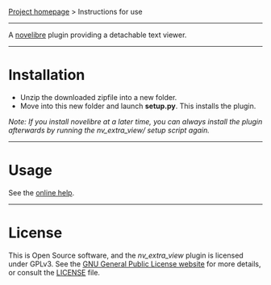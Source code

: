 [Project homepage](https://github.com/peter88213/nv_extra_view) > Instructions for use

--- 

A [novelibre](https://github.com/peter88213/novelibre/) plugin providing a detachable text viewer.

---

# Installation

- Unzip the downloaded zipfile into a new folder.
- Move into this new folder and launch **setup.py**. This installs the plugin.

*Note: If you install novelibre at a later time, you can always install the plugin afterwards by running the nv_extra_view/ setup script again.*


---

# Usage

See the [online help](https://peter88213.github.io/nv_extra_view/help/).

---

# License

This is Open Source software, and the *nv_extra_view* plugin is licensed under GPLv3. See the
[GNU General Public License website](https://www.gnu.org/licenses/gpl-3.0.en.html) for more
details, or consult the [LICENSE](https://github.com/peter88213/nv_extra_view/blob/main/LICENSE) file.
